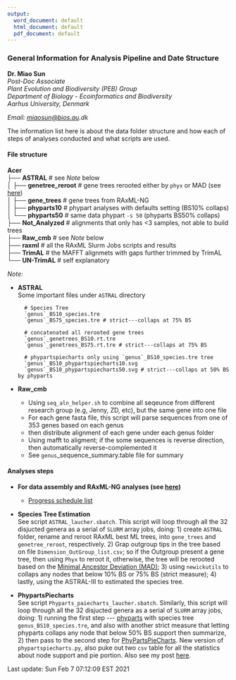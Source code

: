 ```yaml
---
output:
  word_document: default
  html_document: default
  pdf_document: default
---
```

### General Information for Analysis Pipeline and Date Structure

**Dr. Miao Sun**  
_Post-Doc Associate_  
_Plant Evolution and Biodiversity (PEB) Group_  
_Department of Biology - Ecoinformatics and Biodiversity_  
_Aarhus University, Denmark_  

_Email: miaosun@bios.au.dk_  


The information list here is about the data folder structure and how each of steps of analyses conducted and what scripts are used.  

#### File structure  
**Acer**  
├── **ASTRAL** # see _Note_ below  
│  ├── **genetree_reroot** # gene trees rerooted either by `phyx` or MAD (see [here](https://www.sunmiao.name/post/check-the-performance-of-a-rooting-method-using-minimal-ancestor-deviation-mad/))  
│  ├── **gene_trees** # gene trees from RAxML-NG  
│  ├── **phyparts10** # phypart analyses with defaults setting (BS10% collaps)  
│  └── **phyparts50** # same data phypart `-s 50` (phyparts BS50% collaps)  
├── **Not_Analyzed** # alignments that only has <3 samples, not able to build trees  
├── **Raw_cmb** # see _Note_ below  
├── **raxml** # all the RAxML Slurm Jobs scripts and results  
├── **TrimAL** # the MAFFT alignmets with gaps further trimmed by TrimAL  
└── **UN-TrimAL** # self explanatory  

_Note:_  
+ **ASTRAL**  
Some important files under `ASTRAL` directory  

		# Species Tree
		`genus`_BS10_species.tre  
		`genus`_BS75_species.tre # strict---collaps at 75% BS  
		
		# concatenated all rerooted gene trees
		`genus`_genetrees_BS10.rt.tre  
		`genus`_genetrees_BS75.rt.tre # strict---collaps at 75% BS  
		
		# phypartspiecharts only using `genus`_BS10_species.tre tree
		`genus`_BS10_phypartspiecharts10.svg  
		`genus`_BS10_phypartspiecharts50.svg # strict---collaps at 50% BS by phyparts  
		
+ **Raw_cmb**  
	- Using `seq_aln_helper.sh` to combine all seqeunce from different research group (e.g, Jenny, ZD, etc), but the same gene into one file  
	- For each gene fasta file, this script will parse sequences from one of 353 genes based on each genus  
	- then distribute alignment of each gene under each genus folder  
	- Using mafft to aligment; if the some sequences is reverse direction, then automatically reverse-complemented it  
	- See `genus`_sequence_summary.table file for summary  

#### Analyses steps
+ **For data assembly and RAxML-NG analyses (see [here](https://github.com/Cactusolo/IESHTSTE))** 
	- [Progress schedule list](https://docs.google.com/spreadsheets/d/1ehxYBvys3bFPOa5MY7C5QL_v9k5VacqobNFAMu6sfM0/edit#gid=642174692)

+ **Species Tree Estimation**  
	See script `ASTRAL_laucher.sbatch`. This script will loop through all the 32 disjucted genera as a serial of `SLURM` array jobs, doing: 1) create `ASTRAL` folder, rename and reroot RAxML best ML trees, into `gene_trees` and `genetree_reroot`, respectively. 2) Grap outgroup tips in the tree based on file `Dimension_OutGroup_list.csv`; so if the Outgroup present a gene tree, then using `Phyx` to reroot it, otherwise, the tree will be rerooted based on the [Minimal Ancestor Deviation (MAD)](https://www.nature.com/articles/s41559-017-0193); 3) using `newickutils` to collaps any nodes that below 10% BS or 75% BS (strict measure); 4) lastly, using the ASTRAL-III to estimated the species tree.  

+ **PhypartsPiecharts**  
	See script `Phyparts_paiecharts_laucher.sbatch`. Similarly, this script will loop through all the 32 disjucted genera as a serial of `SLURM` array jobs, doing: 1) running the first step --- [phyparts](https://bitbucket.org/blackrim/phyparts/src) with species tree `genus_BS10_species.tre`, and also with another strict measure that letting phyparts collaps any node that below 50% BS support then summarize, 2) then pass to the second step for [PhyPartsPieCharts](https://github.com/mossmatters/MJPythonNotebooks/blob/master/PhyParts_PieCharts.ipynb). New version of `phypartspiecharts.py`, also puke out two `csv` table for all the statistics about node support and pie portion. Also see my post [here](https://www.sunmiao.name/post/phypartspiecharts/).  

Last update: Sun Feb  7 07:12:09 EST 2021
